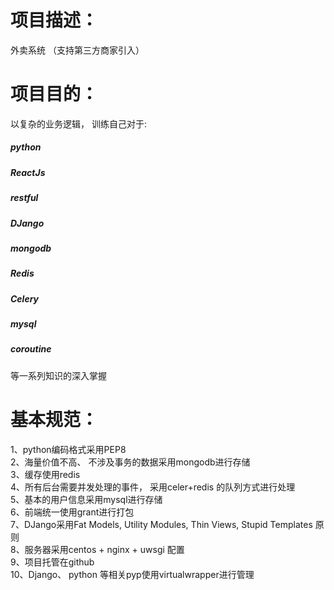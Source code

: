 项目描述：
====
外卖系统 （支持第三方商家引入）


项目目的：
====
以复杂的业务逻辑， 训练自己对于:
##### python
##### ReactJs
##### restful
##### DJango
##### mongodb
##### Redis
##### Celery
##### mysql
##### coroutine
等一系列知识的深入掌握


基本规范：
====
1、python编码格式采用PEP8  
2、海量价值不高、 不涉及事务的数据采用mongodb进行存储  
3、缓存使用redis  
4、所有后台需要并发处理的事件， 采用celer+redis 的队列方式进行处理  
5、基本的用户信息采用mysql进行存储  
6、前端统一使用grant进行打包  
7、DJango采用Fat Models, Utility Modules, Thin Views, Stupid Templates 原则  
8、服务器采用centos + nginx + uwsgi 配置  
9、项目托管在github  
10、Django、 python 等相关pyp使用virtualwrapper进行管理  

